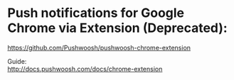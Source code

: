 Push notifications for Google Chrome via Extension (Deprecated):  
=========================

https://github.com/Pushwoosh/pushwoosh-chrome-extension

Guide:  
http://docs.pushwoosh.com/docs/chrome-extension
